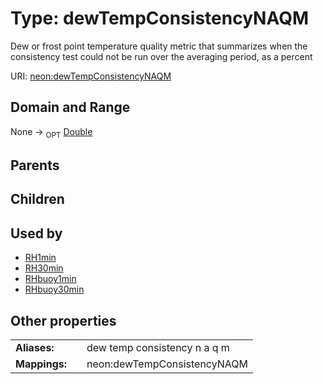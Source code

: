 
# Type: dewTempConsistencyNAQM


Dew or frost point temperature quality metric that summarizes when the consistency test could not be run over the averaging period, as a percent

URI: [neon:dewTempConsistencyNAQM](https://data.neonscience.org/dewTempConsistencyNAQM)


## Domain and Range

None ->  <sub>OPT</sub> [Double](types/Double.md)

## Parents


## Children


## Used by

 * [RH1min](RH1min.md)
 * [RH30min](RH30min.md)
 * [RHbuoy1min](RHbuoy1min.md)
 * [RHbuoy30min](RHbuoy30min.md)

## Other properties

|  |  |  |
| --- | --- | --- |
| **Aliases:** | | dew temp consistency n a q m |
| **Mappings:** | | neon:dewTempConsistencyNAQM |

